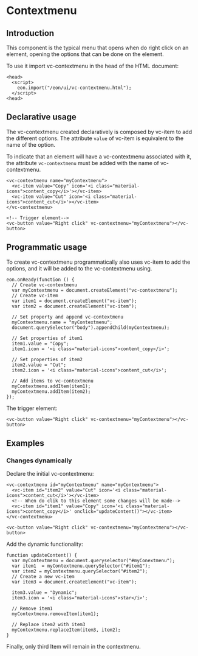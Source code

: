 # Contextmenu

## Introduction
This component is the typical menu that opens when do right click on an element, opening the options that can be done on the element.

To use it import vc-contextmenu in the head of the HTML document:
``` [html]
<head>
  <script>
    eon.import("/eon/ui/vc-contextmenu.html");
  </script>
<head>
```

## Declarative usage
The vc-contextmenu created declaratively is composed by vc-item to add the different options. The attribute `value` of vc-item is equivalent to the name of the option.

To indicate that an element will have a vc-contextmenu associated with it, the attribute `vc-contextmenu` must be added with the name of vc-contextmenu.

``` [html]
<vc-contextmenu name="myContextmenu">
  <vc-item value="Copy" icon='<i class="material-icons">content_copy</i>'></vc-item>
  <vc-item value="Cut" icon='<i class="material-icons">content_cut</i>'></vc-item>
</vc-contextmenu>

<!-- Trigger element-->
<vc-button value="Right click" vc-contextmenu="myContextmenu"></vc-button>
```

## Programmatic usage
To create vc-contextmenu programmatically also uses vc-item to add the options, and it will be added to the vc-contextmenu using.

``` [javascript]
eon.onReady(function () {
  // Create vc-contextmenu
  var myContextmenu = document.createElement("vc-contextmenu");
  // Create vc-item
  var item1 = document.createElement("vc-item");
  var item2 = document.createElement("vc-item");

  // Set property and append vc-contextmenu
  myContextmenu.name = "myContextmenu";
  document.querySelector("body").appendChild(myContextmenu);

  // Set properties of item1
  item1.value = "Copy";
  item1.icon = '<i class="material-icons">content_copy</i>';

  // Set properties of item2
  item2.value = "Cut";
  item2.icon = '<i class="material-icons">content_cut</i>';

  // Add items to vc-contextmenu
  myContextmenu.addItem(item1);
  myContextmenu.addItem(item2);
});
```
The trigger element:
``` [html]
<vc-button value="Right click" vc-contextmenu="myContextmenu"></vc-button>
```

## Examples

### Changes dynamically 
Declare the initial vc-contextmenu:
``` [html]
<vc-contextmenu id="myContextmenu" name="myContextmenu">
  <vc-item id="item2" value="Cut" icon='<i class="material-icons">content_cut</i>'></vc-item>
  <!-- When do clik to this element some changes will be made-->
  <vc-item id="item1" value="Copy" icon='<i class="material-icons">content_copy</i>' onclick="updateContent()"></vc-item>
</vc-contextmenu>

<vc-button value="Right click" vc-contextmenu="myContextmenu"></vc-button>
```

Add the dynamic functionality:
``` [javascript]
function updateContent() {
  var myContextmenu = document.queryselector("#myConextmenu");
  var item1  = myContextmenu.querySelector("#item1");
  var item2 = myContextmenu.querySelector("#item2");
  // Create a new vc-item
  var item3 = document.createElement("vc-item");

  item3.value = "Dynamic";
  item3.icon = '<i class="material-icons">star</i>';

  // Remove item1
  myContextmenu.removeItem(item1);

  // Replace item2 with item3
  myContextmenu.replaceItem(item3, item2);
}
```

Finally, only third Item will remain in the contextmenu.
